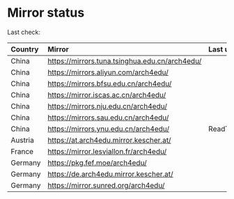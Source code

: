 <script src="./time.js"></script>
# Mirror status
Last check: <script type="text/javascript">localize(1683058701.5987656);</script>

|Country|Mirror|Last update|
|:------|:-----|:----------|
|China|https://mirrors.tuna.tsinghua.edu.cn/arch4edu/|<script type="text/javascript">localize(1683009041);</script>|
|China|https://mirrors.aliyun.com/arch4edu/|<script type="text/javascript">localize(1682879263);</script>|
|China|https://mirrors.bfsu.edu.cn/arch4edu/|<script type="text/javascript">localize(1683009041);</script>|
|China|https://mirror.iscas.ac.cn/arch4edu/|<script type="text/javascript">localize(1683009041);</script>|
|China|https://mirrors.nju.edu.cn/arch4edu/|<script type="text/javascript">localize(1683009041);</script>|
|China|https://mirrors.sau.edu.cn/arch4edu/|<script type="text/javascript">localize(1673850842);</script>|
|China|https://mirrors.ynu.edu.cn/arch4edu/|ReadTimeout|
|Austria|https://at.arch4edu.mirror.kescher.at/|<script type="text/javascript">localize(1683009041);</script>|
|France|https://mirror.lesviallon.fr/arch4edu/|<script type="text/javascript">localize(1683009041);</script>|
|Germany|https://pkg.fef.moe/arch4edu/|<script type="text/javascript">localize(1683009041);</script>|
|Germany|https://de.arch4edu.mirror.kescher.at/|<script type="text/javascript">localize(1683009041);</script>|
|Germany|https://mirror.sunred.org/arch4edu/|<script type="text/javascript">localize(1683009041);</script>|

<script src="./tablefilter/tablefilter.js"></script>
<script src="./table.js"></script>